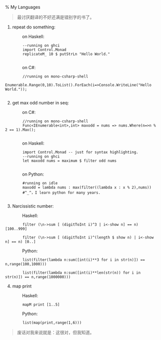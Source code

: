 % My Languages

> 最讨厌翻译的不好还满是错别字的书了。




1. repeat do something:

&emsp;&emsp;&emsp;&emsp;on Haskell:
```
        --running on ghci
        import Control.Monad
        replicateM_ 10 $ putStrLn "Hello World."
        
```

&emsp;&emsp;&emsp;&emsp;on C#:
```
        //running on mono-csharp-shell
        Enumerable.Range(0,10).ToList().ForEach(i=>Console.WriteLine("Hello World."));
        
```

2. get max odd number in seq:

&emsp;&emsp;&emsp;&emsp;on C#:
```
        //running on mono-csharp-shell
        Func<IEnumerable<int>,int> maxodd = nums => nums.Where(n=>n % 2 == 1).Max();
        
```

&emsp;&emsp;&emsp;&emsp;on Haskell:
```
        import Control.Monad -- just for syntax highlighting.
        --running on ghci
        let maxodd nums = maximum $ filter odd nums
        
```
&emsp;&emsp;&emsp;&emsp;on Python:
```
        #running on idle
        maxodd = lambda nums : max(filter((lambda x : x % 2),nums))
        #^_^，I learn python for many years.
        
```

3. Narcissistic number:

&emsp;&emsp;&emsp;&emsp;Haskell:
```
        filter (\n->sum [ (digitToInt i)^3 | i<-show n] == n) [100..999]

        filter (\n->sum [ (digitToInt i)^(length $ show n) | i<-show n] == n) [0..]
```

&emsp;&emsp;&emsp;&emsp;Python:
```
        list(filter(lambda n:sum([int(i)**3 for i in str(n)]) == n,range(100,1000)))

        list(filter(lambda n:sum([int(i)**len(str(n)) for i in str(n)]) == n,range(1000000)))
```

4. map print 

&emsp;&emsp;&emsp;&emsp;Haskell:
```
        mapM print [1..5]
```

&emsp;&emsp;&emsp;&emsp;Python:
```
        list(map(print,range(1,6)))
 ```

> 废话对我来说就是：这很对，但我知道。